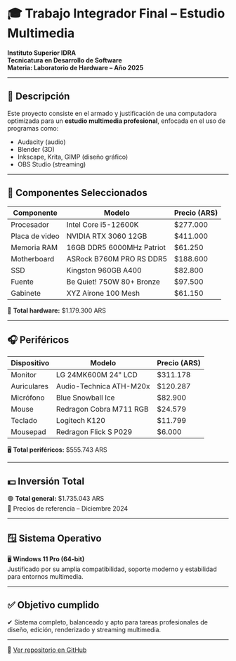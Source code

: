 # 🎓 Trabajo Integrador Final – Estudio Multimedia

**Instituto Superior IDRA**  
**Tecnicatura en Desarrollo de Software**  
**Materia: Laboratorio de Hardware – Año 2025**

---

## 📘 Descripción

Este proyecto consiste en el armado y justificación de una computadora optimizada para un **estudio multimedia profesional**, enfocada en el uso de programas como:

- Audacity (audio)
- Blender (3D)
- Inkscape, Krita, GIMP (diseño gráfico)
- OBS Studio (streaming)

---

## 🧾 Componentes Seleccionados

| Componente              | Modelo                             | Precio (ARS)     |
|-------------------------|-------------------------------------|------------------|
| Procesador              | Intel Core i5-12600K                | $277.000         |
| Placa de video          | NVIDIA RTX 3060 12GB                | $411.000         |
| Memoria RAM             | 16GB DDR5 6000MHz Patriot           | $61.250          |
| Motherboard             | ASRock B760M PRO RS DDR5            | $188.600         |
| SSD                     | Kingston 960GB A400                 | $82.800          |
| Fuente                  | Be Quiet! 750W 80+ Bronze           | $97.500          |
| Gabinete                | XYZ Airone 100 Mesh                 | $61.150          |

🧩 **Total hardware:** $1.179.300 ARS

---

## 🎧 Periféricos

| Dispositivo           | Modelo                    | Precio (ARS)     |
|------------------------|---------------------------|------------------|
| Monitor                | LG 24MK600M 24" LCD        | $311.178         |
| Auriculares            | Audio-Technica ATH-M20x   | $120.287         |
| Micrófono              | Blue Snowball Ice         | $82.900          |
| Mouse                  | Redragon Cobra M711 RGB   | $24.579          |
| Teclado                | Logitech K120             | $11.799          |
| Mousepad               | Redragon Flick S P029     | $6.000           |

🖥️ **Total periféricos:** $555.743 ARS

---

## 💵 Inversión Total

🟢 **Total general:** $1.735.043 ARS  
📅 Precios de referencia – Diciembre 2024

---

## 🪟 Sistema Operativo

🖥️ **Windows 11 Pro (64-bit)**  
Justificado por su amplia compatibilidad, soporte moderno y estabilidad para entornos multimedia.

---

## ✅ Objetivo cumplido

✔ Sistema completo, balanceado y apto para tareas profesionales de diseño, edición, renderizado y streaming multimedia.

---

🔗 [Ver repositorio en GitHub](https://github.com/paulalegre/Trabajo-Final)

